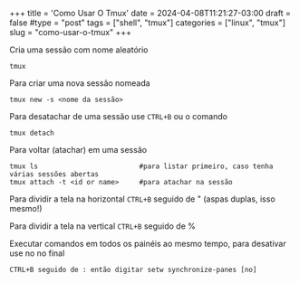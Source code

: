 +++
title = 'Como Usar O Tmux'
date = 2024-04-08T11:21:27-03:00
draft = false
#type = "post"
tags = ["shell", "tmux"]
categories = ["linux", "tmux"]
slug = "como-usar-o-tmux"
+++


Cria uma sessão com nome aleatório
```
tmux
```

Para criar uma nova sessão nomeada
```
tmux new -s <nome da sessão>
```

Para desatachar de uma sessão use `CTRL+B` ou o comando 
```
tmux detach
```

Para voltar (atachar) em uma sessão
```
tmux ls                         #para listar primeiro, caso tenha várias sessões abertas
tmux attach -t <id or name>     #para atachar na sessão
```

Para dividir a tela na horizontal `CTRL+B` seguido de " (aspas duplas, isso mesmo!)

Para dividir a tela na vertical `CTRL+B` seguido de %

Executar comandos em todos os painéis ao mesmo tempo, para desativar use no no final
```
CTRL+B seguido de : então digitar setw synchronize-panes [no]
```